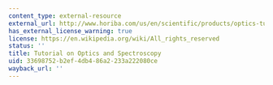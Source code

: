 ```yaml
---
content_type: external-resource
external_url: http://www.horiba.com/us/en/scientific/products/optics-tutorial/
has_external_license_warning: true
license: https://en.wikipedia.org/wiki/All_rights_reserved
status: ''
title: Tutorial on Optics and Spectroscopy
uid: 33698752-b2ef-4db4-86a2-233a222080ce
wayback_url: ''
---
```

